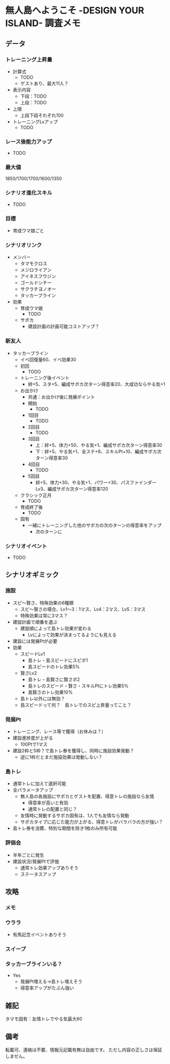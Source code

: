 # 無人島へようこそ -DESIGN YOUR ISLAND- 調査メモ

## データ

### トレーニング上昇量

* 計算式
  * TODO
  * ゲストあり、最大11人？
* 表示内容
  * 下段：TODO
  * 上段：TODO
* 上限
  * 上段下段それぞれ100
* トレーニングLvアップ
  * TODO

### レース後能力アップ

* TODO

### 最大値

1850/1700/1700/1600/1350

### シナリオ進化スキル

* TODO

### 目標

* 育成ウマ娘ごと

### シナリオリンク

* メンバー
  * タマモクロス
  * メジロライアン
  * アイネスフウジン
  * ゴールドシチー
  * サクラチヨノオー
  * タッカーブライン
* 効果
  * 育成ウマ娘
    * TODO
  * サポカ
    * 建設計画の計画可能コストアップ？

### 新友人

* タッカーブライン
  * イベ回復量60、イベ効果30
  * 初回
    * TODO
  * トレーニング後イベント
    * 絆+5、スタ+5、編成サポカ次ターン得意率20、大成功ならやる気+1
  * お出かけ
    * 共通：お出かけ後に発展ポイント
    * 開始
      * TODO
    * 1回目
      * TODO
    * 2回目
      * TODO
    * 3回目
      * 上：絆+5、体力+50、やる気+1、編成サポカ次ターン得意率30
      * 下：絆+5、やる気+1、全ステ+8、スキルPt+10、編成サポカ次ターン得意率30
    * 4回目
      * TODO
    * 5回目
      * 絆+5、体力+30、やる気+1、パワー+30、パスファインダーLv3、編成サポカ次ターン得意率120
  * クラシック正月
    * TODO
  * 育成終了後
    * TODO
  * 固有
    * 一緒にトレーニングした他のサポカの次のターンの得意率をアップ
      * 次のターンに

### シナリオイベント

* TODO

## シナリオギミック

### 施設

* スピ～賢さ、特殊効果の6種類
  * スピ～賢さの場合、Lv1～3：1マス、Lv4：2マス、Lv5：3マス
  * 特殊効果は常に3マス？
* 建設計画で順番を選ぶ
  * 建設順によって島トレ効果が変わる
    * Lvによって効果が決まってるようにも見える
* 建設には発展Ptが必要
* 効果
  * スピードLv1
    * 島トレ・島スピードにスピボ1
    * 島スピードのトレ効果5%
  * 賢さLv2
    * 島トレ・島賢さに賢さボ2
    * 島トレのスピード・賢さ・スキルPtにトレ効果5%
    * 島賢さのトレ効果10%
  * 島トレ以外には無効？
  * 島スピードって何？　島トレでのスピ上昇量ってこと？

### 発展Pt

* トレーニング、レース等で獲得（お休みは？）
* 建設進捗度が上がる
  * 100Ptで1マス
* 建設2枠と5枠？で島トレ券を獲得し、同時に施設効果発動？
  * 逆に1枠だとまだ施設効果は発動しない？

### 島トレ

* 通常トレに加えて選択可能
* 全パラメータアップ
  * 無人島の各施設にサポカとゲストを配置、得意トレの施設なら友情
    * 得意率が高いと有効
    * 通常トレの配置と同じ？
  * 友情時に発動するサポカ固有は、1人でも友情なら発動
  * サポカタイプに応じた能力が上がる、得意トレがバラバラの方が強い？
* 島トレ券を消費、特別な期間を除き1枚のみ所有可能

### 評価会

* 半年ごとに発生
* 建設状況/発展Ptで評価
  * 通常トレ効果アップありそう
  * ステータスアップ

## 攻略

### メモ

### ウララ

* 有馬記念イベントありそう

### スイープ

### タッカーブラインいる？

* Yes
  * 発展Pt増える→島トレ増えそう
  * 得意率アップがたぶん強い

## 雑記

タマモ固有：友情トレでやる気最大60

## 備考

転載可、連絡は不要、情報元記載有無は自由です。
ただし内容の正しさは保証しません。
